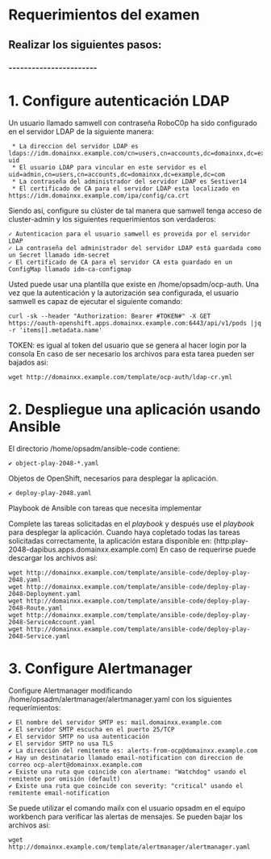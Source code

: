 # Requerimientos del examen

## Realizar los siguientes pasos:

### -----------------------

# 1. Configure autenticación LDAP


Un usuario llamado samwell con contraseña RoboC0p ha sido configurado en el servidor LDAP de la siguiente manera:

````
 * La direccion del servidor LDAP es ldaps://idm.domainxx.example.com/cn=users,cn=accounts,dc=domainxx,dc=example,dc=com?uid
 * El usuario LDAP para vincular en este servidor es el uid=admin,cn=users,cn=accounts,dc=domainxx,dc=example,dc=com
 * La contraseña del administrador del servidor LDAP es Sestiver14
 * El certificado de CA para el servidor LDAP esta localizado en https://idm.domainxx.example.com/ipa/config/ca.crt
````
Siendo así, configure su clúster de tal manera que samwell tenga acceso de cluster-admin y los siguientes requerimientos son verdaderos:

````
✓ Autenticacion para el usuario samwell es proveida por el servidor LDAP
✓ La contraseña del administrador del servidor LDAP está guardada como un Secret llamado idm-secret
✓ El certificado de CA para el servidor CA esta guardado en un ConfigMap llamado idm-ca-configmap
````
Usted puede usar una plantilla que existe en /home/opsadm/ocp-auth. Una vez que la autenticación y la autorización sea configurada, el usuario samwell es capaz de ejecutar el siguiente comando:

````
curl -sk --header "Authorization: Bearer #TOKEN#" -X GET https://oauth-openshift.apps.domainxx.example.com:6443/api/v1/pods |jq -r 'items[].metadata.name'
````

TOKEN: es igual al token del usuario que se genera al hacer login por la consola
En caso de ser necesario los archivos para esta tarea pueden ser bajados asi:

````
wget http://domainxx.example.com/template/ocp-auth/ldap-cr.yml 
````

# 2. Despliegue una aplicación usando Ansible

El directorio /home/opsadm/ansible-code contiene:
````
✔︎ object-play-2048-*.yaml
````
Objetos de OpenShift, necesarios para desplegar la aplicación.
````
✔︎ deploy-play-2048.yaml
````
Playbook de Ansible con tareas que necesita implementar

Complete las tareas solicitadas en el *playbook* y después use el *playbook*  para desplegar la aplicación.
Cuando haya copletado todas las tareas solicitadas correctamente, la aplicación estara disponible en: (http:play-2048-dapibus.apps.domainxx.example.com) 
En caso de requerirse puede descargar los archivos así:

````
wget http://domainxx.example.com/template/ansible-code/deploy-play-2048.yaml
wget http://domainxx.example.com/template/ansible-code/deploy-play-2048-Deployment.yaml
wget http://domainxx.example.com/template/ansible-code/deploy-play-2048-Route.yaml
wget http://domainxx.example.com/template/ansible-code/deploy-play-2048-ServiceAccount.yaml
wget http://domainxx.example.com/template/ansible-code/deploy-play-2048-Service.yaml
````
# 3. Configure Alertmanager

Configure Alertmanager modificando /home/opsadm/alertmanager/alertmanager.yaml con los siguientes requerimientos:

````
✔︎ El nombre del servidor SMTP es: mail.domainxx.example.com
✔︎ El servidor SMTP escucha en el puerto 25/TCP
✔︎ El servidor SMTP no usa autenticación
✔︎ El servidor SMTP no usa TLS
✔︎ La dirección del remitente es: alerts-from-ocp@domainxx.example.com
✔︎ Hay un destinatario llamado email-notification con direccion de correo ocp-alert@domainxx.example.com
✔︎ Existe una ruta que coincide con alertname: "Watchdog" usando el remitente por omisión (default)
✔︎ Existe una ruta que coincide con severity: "critical" usando el remitente email-notification
````
Se puede utilizar el comando mailx con el usuario opsadm en el equipo workbench para verificar las alertas de mensajes.
Se pueden bajar los archivos asi:

````
wget http://domainxx.example.com/template/alertmanager/alertmanager.yaml
````

